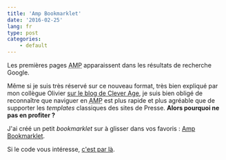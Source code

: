 ```yaml
---
title: 'Amp Bookmarklet'
date: '2016-02-25'
lang: fr
type: post
categories:
    - default
---
```


Les premières pages <abbr title="Accelerated Mobile Pages">AMP</abbr> apparaissent dans les résultats de recherche Google.

Même si je suis très réservé sur ce nouveau format, très bien expliqué par mon collègue Olivier [sur le blog de Clever Age](http://blog.clever-age.com/fr/2016/02/08/amp-project-booste-le-chargement-des-pages-web/ "&quot;AMP Project booste le chargement des pages web&quot;, Oliver Keul"), je suis bien obligé de reconnaître que naviguer en <abbr title="Accelerated Mobile Pages">AMP</abbr> est plus rapide et plus agréable que de supporter les <i lang="en">templates</i> classiques des sites de Presse. **Alors pourquoi ne pas en profiter ?**

J'ai créé un petit <i lang="en">bookmarklet</i> sur à glisser dans vos favoris : <a href="javascript:void function(){var e=document.querySelector('link[rel=%22amphtml%22]');e%26%26(location.href=e.href)}();">Amp Bookmarklet</a>.

Si le code vous intéresse, [c'est par là](https://gist.github.com/borisschapira/f240f1db4490e5902af0 "&quot;AMP Bookmarket : go to the AMP version of the current page.&quot;, on Gist").
